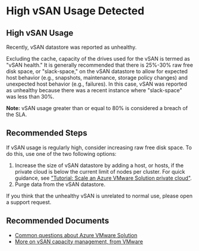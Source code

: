 <properties
	pageTitle="High vSAN Utilization Detected"
	description="vSAN utilization was detected recently as near or above the SLA threshold."
	infoBubbleText="High vSAN Utilization Detected. See details on the right."
	service="microsoft.AVS"
	resource="privateClouds"
	ms.author="michaelbarta"
	displayOrder=""
	articleId="highvsanutilization_b53b92be-32dc-4c13-ab13-238d6256d72a"
	diagnosticScenario="CheckVsanHealthInsight"
	selfHelpType="diagnostics"
	supportTopicIds="32739946, 32739976, 32739979"
	resourceTags="AVS,privateClouds,vSAN"
	productPesIds="17080"
	cloudEnvironments="public"
	ownershipId="Azure_VMwareSolution_Content"
/>

# High vSAN Usage Detected

## High vSAN Usage
<!--issueDescription-->
Recently, vSAN datastore was reported as unhealthy. 

Excluding the cache, capacity of the drives used for the vSAN is termed as "vSAN health." It is generally recommended that there is 25%-30% raw free disk space, or "slack-space," on the vSAN datastore to allow for expected host behavior (e.g., snapshots, maintenance, storage policy changes) and unexpected host behavior (e.g., failures). In this case, vSAN was reported as unhealthy because there was a recent instance where "slack-space" was less than 30%. 

**Note:** vSAN usage greater than or equal to 80% is considered a breach of the SLA. 
<!--/issueDescription-->

## **Recommended Steps**

If vSAN usage is regularly high, consider increasing raw free disk space. To do this, use one of the two following options:

1. Increase the size of vSAN datastore by adding a host, or hosts, if the private cloud is below the current limit of nodes per cluster. For quick guidance, see ["Tutorial: Scale an Azure VMware Solution private cloud"](https://docs.microsoft.com/azure/azure-vmware/tutorial-scale-private-cloud).
2. Purge data from the vSAN datastore.

If you think that the unhealthy vSAN is unrelated to normal use, please open a support request.

## **Recommended Documents**

* [Common questions about Azure VMware Solution](https://docs.microsoft.com/azure/azure-vmware/faq)
* [More on vSAN capacity management, from VMware](https://blogs.vmware.com/virtualblocks/2019/01/14/vsan-capacity-management-and-monitoring-part-1/)

